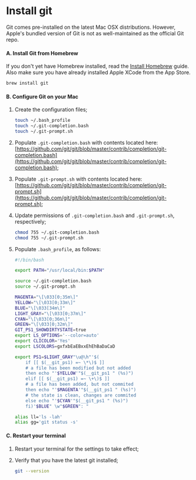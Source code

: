 # Install git

Git comes pre-installed on the latest Mac OSX distributions. However, Apple's bundled version of Git is not as well-maintained as the official Git repo.

#### A. Install Git from Homebrew

If you don't yet have Homebrew installed, read the [Install Homebrew](install-homebrew.md) guide. Also make sure you have already installed Apple XCode from the App Store.

```bash
brew install git
```

#### B. Configure Git on your Mac

1. Create the configuration files;
    
    ```bash
    touch ~/.bash_profile
    touch ~/.git-completion.bash
    touch ~/.git-prompt.sh
    ```

2. Populate `.git-completion.bash` with contents located here: [https://github.com/git/git/blob/master/contrib/completion/git-completion.bash](https://github.com/git/git/blob/master/contrib/completion/git-completion.bash);
3. Populate `.git-prompt.sh` with contents located here: [https://github.com/git/git/blob/master/contrib/completion/git-prompt.sh](https://github.com/git/git/blob/master/contrib/completion/git-prompt.sh);
4. Update permissions of `.git-completion.bash` and `.git-prompt.sh`, respectively;
    
    ```bash
    chmod 755 ~/.git-completion.bash
    chmod 755 ~/.git-prompt.sh
    ```
5. Populate `.bash_profile`, as follows:

    ```bash
    #!/bin/bash
    
    export PATH="/usr/local/bin:$PATH"
    
    source ~/.git-completion.bash
    source ~/.git-prompt.sh
    
    MAGENTA="\[\033[0;35m\]"
    YELLOW="\[\033[0;33m\]"
    BLUE="\[\033[34m\]"
    LIGHT_GRAY="\[\033[0;37m\]"
    CYAN="\[\033[0;36m\]"
    GREEN="\[\033[0;32m\]"
    GIT_PS1_SHOWDIRTYSTATE=true
    export LS_OPTIONS='--color=auto'
    export CLICOLOR='Yes'
    export LSCOLORS=gxfxbEaEBxxEhEhBaDaCaD
    
    export PS1=$LIGHT_GRAY"\u@\h"'$(
        if [[ $(__git_ps1) =~ \*\)$ ]]
        # a file has been modified but not added
        then echo "'$YELLOW'"$(__git_ps1 " (%s)")
        elif [[ $(__git_ps1) =~ \+\)$ ]]
        # a file has been added, but not commited
        then echo "'$MAGENTA'"$(__git_ps1 " (%s)")
        # the state is clean, changes are commited
        else echo "'$CYAN'"$(__git_ps1 " (%s)")
        fi)'$BLUE" \w"$GREEN": "
    
    alias ll='ls -lah'
    alias gg='git status -s'
    ```

#### C. Restart your terminal

1. Restart your terminal for the settings to take effect;
2. Verify that you have the latest git installed;
    
    ```bash
    git --version
    ```
